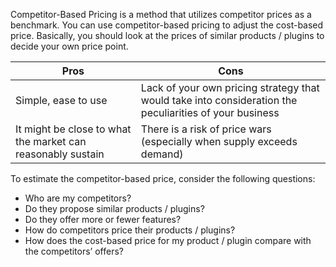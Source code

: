 [//]: # (title:Competitor-Based Pricing)

Competitor-Based Pricing is a method that utilizes competitor prices as a benchmark. You can use competitor-based pricing to adjust the cost-based price. Basically, you should look at the prices of similar products / plugins to decide your own price point.

| **Pros** | **Cons** |
| -------- | -------- |
| Simple, ease to use | Lack of your own pricing strategy that would take into consideration the peculiarities of your business |
| It might be close to what the market can reasonably sustain | There is a risk of price wars (especially when supply exceeds demand)|

To estimate the competitor-based price, consider the following questions:
* Who are my competitors?
* Do they propose similar products / plugins?
* Do they offer more or fewer features?
* How do competitors price their products / plugins?
* How does the cost-based price for my product / plugin compare with the competitors’ offers?